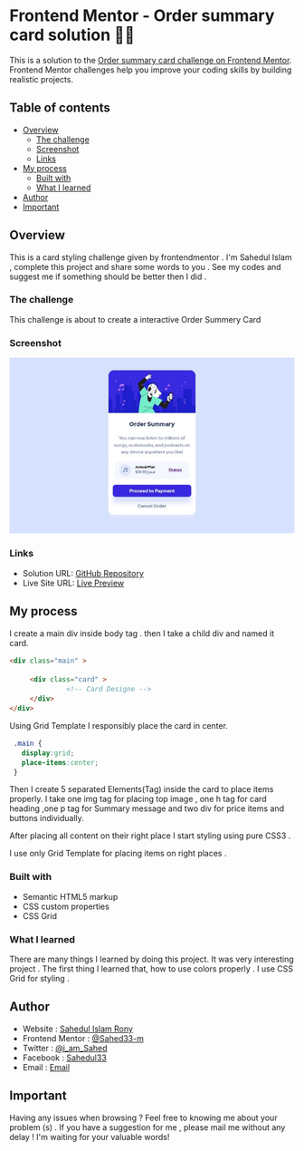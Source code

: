 # Frontend Mentor - Order summary card solution 🎉🎉

This is a solution to the [Order summary card challenge on Frontend Mentor](https://www.frontendmentor.io/challenges/order-summary-component-QlPmajDUj). Frontend Mentor challenges help you improve your coding skills by building realistic projects. 

## Table of contents

- [Overview ](#overview)
  - [The challenge ](#the-challenge)
  - [Screenshot ](#screenshot)
  - [Links ](#links)
- [My process ](#my-process)
  - [Built with](#built-with)
  - [What I learned](#what-i-learned)
- [Author ](#author)
- [Important ](#important)

## Overview
This is a card styling challenge given by frontendmentor . I'm Sahedul Islam , complete this project and share some words to you . See my codes and suggest me if something should be better then I did .

### The challenge
 This challenge is about to create a interactive Order Summery Card 
 
### Screenshot

![Screenshot](images/screenshot.jpg)

### Links

- Solution URL: [GitHub Repository](https://github.com/sahedulislamrony/order-summary-component)
- Live Site URL: [Live Preview](https://sahedulislamrony.github.io/order-summary-component)

## My process
I create a main div inside body tag . then I take a child div and named it card.
```html
<div class="main" >
     
     <div class="card" >
              <!-- Card Designe -->
     </div>
</div>
```
Using Grid Template I responsibly place the card in center.
```css
 .main {
   display:grid;
   place-items:center;
 }
```
Then I create 5 separated Elements(Tag) inside the card to place items properly.
I take one img tag for placing top image , one h tag for card heading ,one p tag  for Summary message and  two div for price items and buttons individually.

After placing all content on their right place I start styling using pure CSS3 .

I use only Grid Template for placing items on right places .


### Built with

- Semantic HTML5 markup
- CSS custom properties
- CSS Grid

### What I learned
 There are many things I learned by doing this project. It was very interesting project . The first thing I learned that, how to use colors properly . I use CSS Grid for styling .
 
## Author 

- Website : [Sahedul Islam Rony](http://www.sahed.cf)
- Frontend Mentor : [@Sahed33-m](https://www.frontendmentor.io/profile/Sahed33-m)
- Twitter : [@i_am_Sahed](https://www.twitter.com/i_am_Sahed)
- Facebook : [Sahedul33](https://www.facebook.com/Sahedul33)
- Email : [Email](mailto:sahedulislamofficial@gmail.com?subject=Order-Summery-Card-Review)

## Important

Having any issues when browsing ?  Feel free to knowing me about your problem (s) .
If you have a suggestion for me , please mail me without any delay ! I'm waiting for your valuable words!
